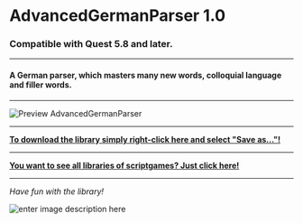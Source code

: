 # AdvancedGermanParser 1.0
### Compatible with Quest 5.8 and later.
---
#### A German parser, which masters many new words, colloquial language and filler words.
---


![Preview AdvancedGermanParser](https://raw.githubusercontent.com/scriptgames/quest_libraries/master/AdvancedGermanParser/readme/AdvancedGermanParser.gif)

---
**[To download the library simply right-click here and select "Save as..."!](https://github.com/scriptgames/quest_libraries/raw/master/AdvancedGermanParser/AdvancedGermanParser.aslx)**


---
**[You want to see all libraries of scriptgames? Just click here!](https://github.com/scriptgames/quest_libraries)**

---

*Have fun with the library!*

![enter image description here](https://raw.githubusercontent.com/scriptgames/quest_libraries/master/scriptgames.png)
